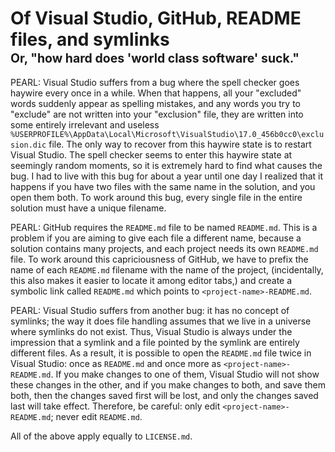 # Of Visual Studio, GitHub, README files, and symlinks<br><sup><sub>Or, "how hard does 'world class software' suck."</sub></sup>

PEARL: Visual Studio suffers from a bug where the spell checker goes haywire every once in a while. When that happens, all your "excluded" words suddenly appear as spelling mistakes, and any words you try to "exclude" are not written into your "exclusion" file, they are written into some entirely irrelevant and useless `%USERPROFILE%\AppData\Local\Microsoft\VisualStudio\17.0_456b0cc0\exclusion.dic` file. The only way to recover from this haywire state is to restart Visual Studio. The spell checker seems to enter this haywire state at seemingly random moments, so it is extremely hard to find what causes the bug. I had to live with this bug for about a year until one day I realized that it happens if you have two files with the same name in the solution, and you open them both. To work around this bug, every single file in the entire solution must have a unique filename.

PEARL: GitHub requires the `README.md` file to be named `README.md`. This is a problem if you are aiming to give each file a different name, because a solution contains many projects, and each project needs its own `README.md` file. To work around this capriciousness of GitHub, we have to prefix the name of each `README.md` filename with the name of the project, (incidentally, this also makes it easier to locate it among editor tabs,) and create a symbolic link called `README.md` which points to `<project-name>-README.md`.

PEARL: Visual Studio suffers from another bug: it has no concept of symlinks; the way it does file handling assumes that we live in a universe where symlinks do not exist. Thus, Visual Studio is always under the impression that a symlink and a file pointed by the symlink are entirely different files. As a result, it is possible to open the	  `README.md` file twice in Visual Studio: once as `README.md` and once more as `<project-name>-README.md`. If you make changes to one of them, Visual Studio will not show these changes in the other, and if you make changes to both, and save them both, then the changes saved first will be lost, and only the changes saved last will take effect. Therefore, be careful: only edit `<project-name>-README.md`; never edit `README.md`.

All of the above apply equally to `LICENSE.md`.


